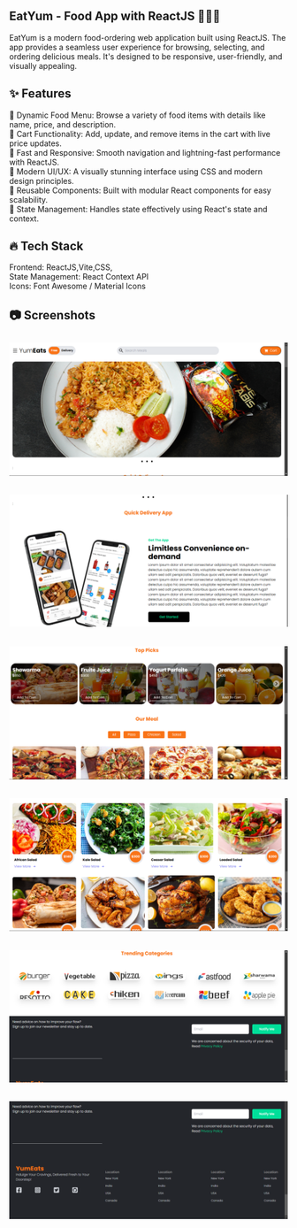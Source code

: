  ## EatYum - Food App with ReactJS 🍔🍕🥗</br>
 EatYum is a modern food-ordering web application built using ReactJS. The app provides a seamless user experience for browsing, selecting, and ordering delicious meals. It's designed to be responsive, user-friendly, and visually appealing.</br>
## ✨ Features
🌟 Dynamic Food Menu: Browse a variety of food items with details like name, price, and description.</br>
🛒 Cart Functionality: Add, update, and remove items in the cart with live price updates.</br>
🚀 Fast and Responsive: Smooth navigation and lightning-fast performance with ReactJS.</br>
🎨 Modern UI/UX: A visually stunning interface using CSS and modern design principles.</br>
🔄 Reusable Components: Built with modular React components for easy scalability.</br>
🔧 State Management: Handles state effectively using React's state and context.</br>
## 🔥 Tech Stack
Frontend: ReactJS,Vite,CSS,</br>
State Management: React Context API</br>
Icons: Font Awesome / Material Icons</br>
## 📷 Screenshots </br>
## ![](https://github.com/ShivamSeamar/EatYum---Food-App-with-ReactJS-/blob/main/public/images/1.png)
## ![](https://github.com/ShivamSeamar/EatYum---Food-App-with-ReactJS-/blob/main/public/images/2.png)
## ![](https://github.com/ShivamSeamar/EatYum---Food-App-with-ReactJS-/blob/main/public/images/3.png)
## ![](https://github.com/ShivamSeamar/EatYum---Food-App-with-ReactJS-/blob/main/public/images/4.png)
## ![](https://github.com/ShivamSeamar/EatYum---Food-App-with-ReactJS-/blob/main/public/images/5.png)
## ![](https://github.com/ShivamSeamar/EatYum---Food-App-with-ReactJS-/blob/main/public/images/6.png)
